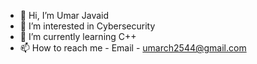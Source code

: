 - 👋 Hi, I’m Umar Javaid
- 👀 I’m interested in Cybersecurity
- 🌱 I’m currently learning C++
- 📫 How to reach me - Email - umarch2544@gmail.com
